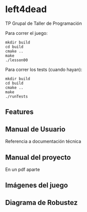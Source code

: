 # left4dead
TP Grupal de Taller de Programación

Para correr el juego:
```
mkdir build
cd build
cmake ..
make
./lesson00
```

Para correr los tests (cuando hayan):
```
mkdir build
cd build
cmake ..
make
./runTests
```
## Features

## Manual de Usuario
Referencia a documentación técnica

## Manual del proyecto
En un pdf aparte

## Imágenes del juego

## Diagrama de Robustez
